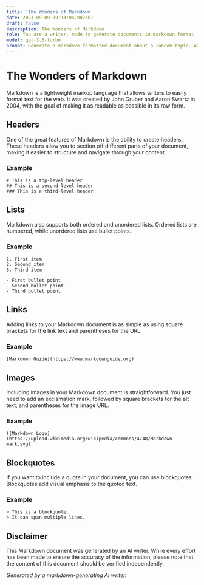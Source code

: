 ```yaml
---
title: 'The Wonders of Markdown'
date: 2023-09-09 09:13:04.907301
draft: false
description: The Wonders of Markdown
role: You are a writer, made to generate documents in markdown format. It is very important that all of the documents you generate are in valid markdown format.
model: gpt-3.5-turbo
prompt: Generate a markdown formatted document about a random topic. At the bottom, include a disclaimer explaining that the document was generated by you. The first line of the document should be the title. Make sure that the entire document is in proper markdown format, using a mix of various tags to make the document visually appealing.
---
```


# The Wonders of Markdown

Markdown is a lightweight markup language that allows writers to easily format text for the web. It was created by John Gruber and Aaron Swartz in 2004, with the goal of making it as readable as possible in its raw form.

## Headers

One of the great features of Markdown is the ability to create headers. These headers allow you to section off different parts of your document, making it easier to structure and navigate through your content.

### Example

```
# This is a top-level header
## This is a second-level header
### This is a third-level header
```

## Lists

Markdown also supports both ordered and unordered lists. Ordered lists are numbered, while unordered lists use bullet points.

### Example

```
1. First item
2. Second item
3. Third item

- First bullet point
- Second bullet point
- Third bullet point
```

## Links

Adding links to your Markdown document is as simple as using square brackets for the link text and parentheses for the URL.

### Example

```
[Markdown Guide](https://www.markdownguide.org)
```

## Images

Including images in your Markdown document is straightforward. You just need to add an exclamation mark, followed by square brackets for the alt text, and parentheses for the image URL.

### Example

```
![Markdown Logo](https://upload.wikimedia.org/wikipedia/commons/4/48/Markdown-mark.svg)
```

## Blockquotes

If you want to include a quote in your document, you can use blockquotes. Blockquotes add visual emphasis to the quoted text.

### Example

```
> This is a blockquote.
> It can span multiple lines.
```

## Disclaimer

This Markdown document was generated by an AI writer. While every effort has been made to ensure the accuracy of the information, please note that the content of this document should be verified independently.

*Generated by a markdown-generating AI writer.*